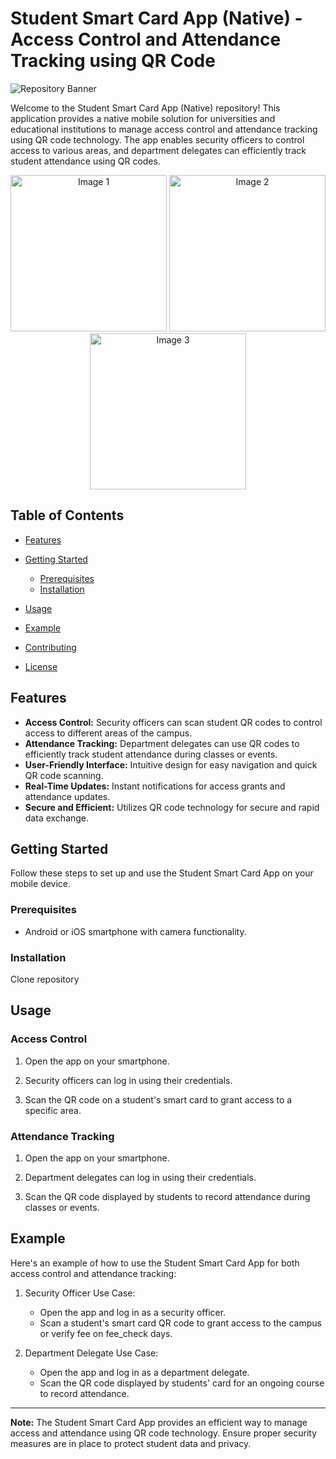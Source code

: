 # Student Smart Card App (Native) - Access Control and Attendance Tracking using QR Code

![Repository Banner](repository_banner.png)

Welcome to the Student Smart Card App (Native) repository! This application provides a native mobile solution for universities and educational institutions to manage access control and attendance tracking using QR code technology. The app enables security officers to control access to various areas, and department delegates can efficiently track student attendance using QR codes.



<p align="center">
  <img src="https://github.com/Meadow-drafts/student-smart-card-app-native/assets/106629154/2fa3f282-c56d-4850-9404-d69200f3f207" width="250" alt="Image 1">
  <img src="https://github.com/Meadow-drafts/student-smart-card-app-native/assets/106629154/cb7abfc3-b25c-427f-900b-224d6593e78e" width="250" alt="Image 2">
  <img src="https://github.com/Meadow-drafts/student-smart-card-app-native/assets/106629154/54c9f69f-fd89-4d97-acbe-94630671c25b" width="250" alt="Image 3">
</p>


## Table of Contents

- [Features](#features)

- [Getting Started](#getting-started)
  - [Prerequisites](#prerequisites)
  - [Installation](#installation)
- [Usage](#usage)
- [Example](#example)
- [Contributing](#contributing)
- [License](#license)

## Features

- **Access Control:** Security officers can scan student QR codes to control access to different areas of the campus.
- **Attendance Tracking:** Department delegates can use QR codes to efficiently track student attendance during classes or events.
- **User-Friendly Interface:** Intuitive design for easy navigation and quick QR code scanning.
- **Real-Time Updates:** Instant notifications for access grants and attendance updates.
- **Secure and Efficient:** Utilizes QR code technology for secure and rapid data exchange.

## Getting Started

Follow these steps to set up and use the Student Smart Card App on your mobile device.

### Prerequisites

- Android or iOS smartphone with camera functionality.

### Installation

Clone repository

## Usage

### Access Control

1. Open the app on your smartphone.

2. Security officers can log in using their credentials.

3. Scan the QR code on a student's smart card to grant access to a specific area.

### Attendance Tracking

1. Open the app on your smartphone.

2. Department delegates can log in using their credentials.

3. Scan the QR code displayed by students to record attendance during classes or events.

## Example

Here's an example of how to use the Student Smart Card App for both access control and attendance tracking:

1. Security Officer Use Case:
   - Open the app and log in as a security officer.
   - Scan a student's smart card QR code to grant access to the campus or verify fee on fee_check days.

2. Department Delegate Use Case:
   - Open the app and log in as a department delegate.
   - Scan the QR code displayed by students' card for an ongoing course to record attendance.

---

**Note:** The Student Smart Card App provides an efficient way to manage access and attendance using QR code technology.
Ensure proper security measures are in place to protect student data and privacy.
